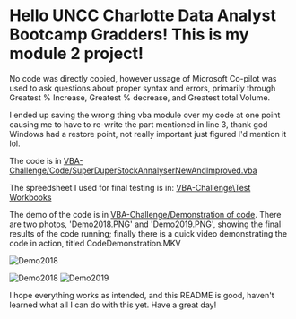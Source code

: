 # Hello UNCC Charlotte Data Analyst Bootcamp Gradders! This is my module 2 project!

No code was directly copied, however ussage of Microsoft Co-pilot was used to ask questions about proper syntax and errors, primarily through Greatest % Increase, Greatest % decrease, and Greatest total Volume.

I ended up saving the wrong thing vba module over my code at one point causing me to have to re-write the part mentioned in line 3, thank god Windows had a restore point, not really important just figured I'd mention it lol.

The code is in [VBA-Challenge/Code/SuperDuperStockAnnalyserNewAndImproved.vba](https://github.com/RickGrimesCodes/VBA-Challenge/tree/main/Code)

The spreedsheet I used for final testing is in: [VBA-Challenge\Test Workbooks](https://github.com/RickGrimesCodes/VBA-Challenge/tree/main/Test%20Workbooks)

The demo of the code is in [VBA-Challenge/Demonstration of code](https://github.com/RickGrimesCodes/VBA-Challenge/tree/main/Demonstration%20of%20code). There are two photos, 'Demo2018.PNG' and 'Demo2019.PNG', showing the final results of the code running; finally there is a quick video demonstrating the code in action, titled CodeDemonstration.MKV


![Demo2018](https://github.com/RickGrimesCodes/VBA-Challenge/assets/161536912/66e9c7b8-a71a-4301-9e59-134028e17636)


![Demo2018](https://github.com/RickGrimesCodes/VBA-Challenge/assets/161536912/5311ec62-f256-4d84-bdd7-819058c02fe5)
![Demo2019](https://github.com/RickGrimesCodes/VBA-Challenge/assets/161536912/0e441cbc-2548-4ea7-b1f3-c9aef5bf9e7c)

I hope everything works as intended, and this README is good, haven't learned what all I can do with this yet. Have a great day!

